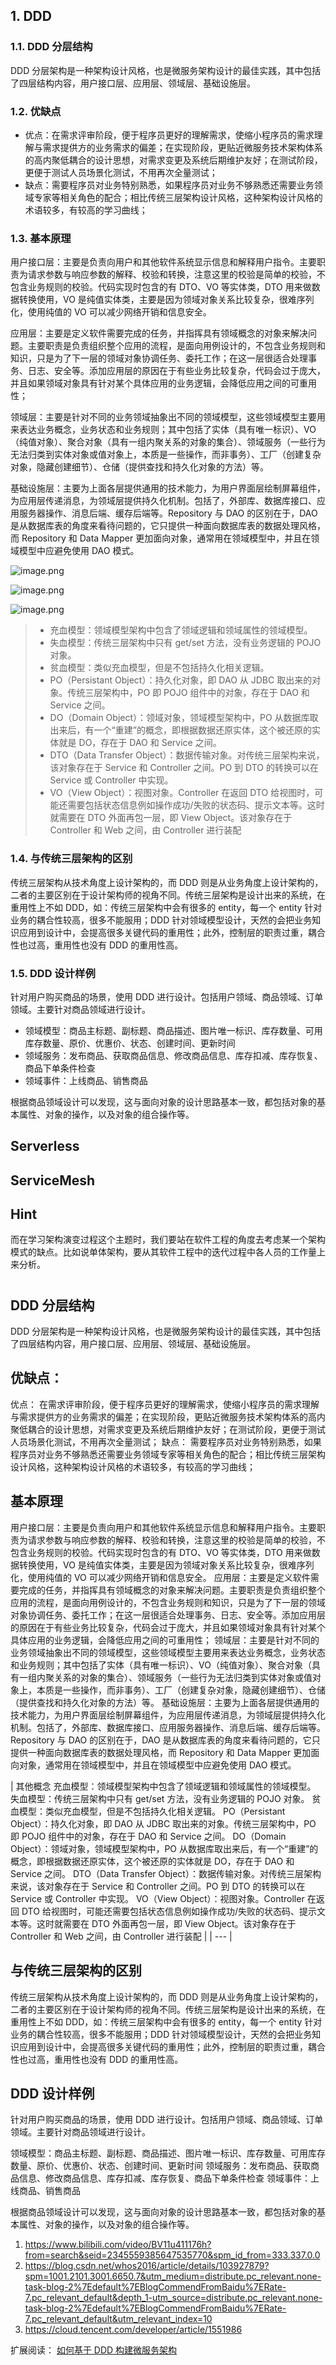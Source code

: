 ## 1. DDD

### 1.1. DDD 分层结构

DDD 分层架构是一种架构设计风格，也是微服务架构设计的最佳实践，其中包括了四层结构内容，用户接口层、应用层、领域层、基础设施层。

### 1.2. 优缺点

- 优点：在需求评审阶段，便于程序员更好的理解需求，使缩小程序员的需求理解与需求提供方的业务需求的偏差；在实现阶段，更贴近微服务技术架构体系的高内聚低耦合的设计思想，对需求变更及系统后期维护友好；在测试阶段，更便于测试人员场景化测试，不用再次全量测试；
- 缺点：需要程序员对业务特别熟悉，如果程序员对业务不够熟悉还需要业务领域专家等相关角色的配合；相比传统三层架构设计风格，这种架构设计风格的术语较多，有较高的学习曲线；

### 1.3. 基本原理

用户接口层：主要是负责向用户和其他软件系统显示信息和解释用户指令。主要职责为请求参数与响应参数的解释、校验和转换，注意这里的校验是简单的校验，不包含业务规则的校验。代码实现时包含的有 DTO、VO 等实体类，DTO 用来做数据转换使用，VO 是纯值实体类，主要是因为领域对象关系比较复杂，很难序列化，使用纯值的 VO 可以减少网络开销和信息安全。

应用层：主要是定义软件需要完成的任务，并指挥具有领域概念的对象来解决问题。主要职责是负责组织整个应用的流程，是面向用例设计的，不包含业务规则和知识，只是为了下一层的领域对象协调任务、委托工作；在这一层很适合处理事务、日志、安全等。添加应用层的原因在于有些业务比较复杂，代码会过于庞大，并且如果领域对象具有针对某个具体应用的业务逻辑，会降低应用之间的可重用性；

领域层：主要是针对不同的业务领域抽象出不同的领域模型，这些领域模型主要用来表达业务概念，业务状态和业务规则；其中包括了实体（具有唯一标识）、VO（纯值对象）、聚合对象（具有一组内聚关系的对象的集合）、领域服务（一些行为无法归类到实体对象或值对象上，本质是一些操作，而非事务）、工厂（创建复杂对象，隐藏创建细节）、仓储（提供查找和持久化对象的方法）等。

基础设施层：主要为上面各层提供通用的技术能力，为用户界面层绘制屏幕组件，为应用层传递消息，为领域层提供持久化机制。包括了，外部库、数据库接口、应用服务器操作、消息后端、缓存后端等。Repository 与 DAO 的区别在于，DAO 是从数据库表的角度来看待问题的，它只提供一种面向数据库表的数据处理风格，而 Repository 和 Data Mapper 更加面向对象，通常用在领域模型中，并且在领域模型中应避免使用 DAO 模式。

![image.png](./DDD/image/1699922033215.png)

![image.png](./DDD/image/1699922038409.png)

![image.png](./DDD/image/1699922046491.png)

> - 充血模型：领域模型架构中包含了领域逻辑和领域属性的领域模型。
> - 失血模型：传统三层架构中只有 get/set 方法，没有业务逻辑的 POJO 对象。
> - 贫血模型：类似充血模型，但是不包括持久化相关逻辑。
> - PO（Persistant Object）：持久化对象，即 DAO 从 JDBC 取出来的对象。传统三层架构中，PO 即 POJO 组件中的对象，存在于 DAO 和 Service 之间。
> - DO（Domain Object）：领域对象，领域模型架构中，PO 从数据库取出来后，有一个“重建”的概念，即根据数据还原实体，这个被还原的实体就是 DO，存在于 DAO 和 Service 之间。
> - DTO（Data Transfer Object）：数据传输对象。对传统三层架构来说，该对象存在于 Service 和 Controller 之间。PO 到 DTO 的转换可以在 Service 或 Controller 中实现。
> - VO（View Object）：视图对象。Controller 在返回 DTO 给视图时，可能还需要包括状态信息例如操作成功/失败的状态码、提示文本等。这时就需要在 DTO 外面再包一层，即 View Object。该对象存在于 Controller 和 Web 之间，由 Controller 进行装配

### 1.4. 与传统三层架构的区别

传统三层架构从技术角度上设计架构的，而 DDD 则是从业务角度上设计架构的，二者的主要区别在于设计架构师的视角不同。传统三层架构是设计出来的系统，在重用性上不如 DDD，如：传统三层架构中会有很多的 entity，每一个 entity 针对业务的耦合性较高，很多不能服用；DDD 针对领域模型设计，天然的会把业务知识应用到设计中，会提高很多关键代码的重用性；此外，控制层的职责过重，耦合性也过高，重用性也没有 DDD 的重用性高。

### 1.5. DDD 设计样例

针对用户购买商品的场景，使用 DDD 进行设计。包括用户领域、商品领域、订单领域。主要针对商品领域进行设计。

- 领域模型：商品主标题、副标题、商品描述、图片唯一标识、库存数量、可用库存数量、原价、优惠价、状态、创建时间、更新时间
- 领域服务：发布商品、获取商品信息、修改商品信息、库存扣减、库存恢复、商品下单条件检查
- 领域事件：上线商品、销售商品

根据商品领域设计可以发现，这与面向对象的设计思路基本一致，都包括对象的基本属性、对象的操作，以及对象的组合操作等。

## Serverless

## ServiceMesh

## Hint

而在学习架构演变过程这个主题时，我们要站在软件工程的角度去考虑某一个架构模式的缺点。比如说单体架构，要从其软件工程中的迭代过程中各人员的工作量上来分析。

#

## **DDD 分层结构**

DDD 分层架构是一种架构设计风格，也是微服务架构设计的最佳实践，其中包括了四层结构内容，用户接口层、应用层、领域层、基础设施层。

## **优缺点**：

优点：
在需求评审阶段，便于程序员更好的理解需求，使缩小程序员的需求理解与需求提供方的业务需求的偏差；在实现阶段，更贴近微服务技术架构体系的高内聚低耦合的设计思想，对需求变更及系统后期维护友好；在测试阶段，更便于测试人员场景化测试，不用再次全量测试；
缺点：
需要程序员对业务特别熟悉，如果程序员对业务不够熟悉还需要业务领域专家等相关角色的配合；相比传统三层架构设计风格，这种架构设计风格的术语较多，有较高的学习曲线；

## **基本原理**

用户接口层：主要是负责向用户和其他软件系统显示信息和解释用户指令。主要职责为请求参数与响应参数的解释、校验和转换，注意这里的校验是简单的校验，不包含业务规则的校验。代码实现时包含的有 DTO、VO 等实体类，DTO 用来做数据转换使用，VO 是纯值实体类，主要是因为领域对象关系比较复杂，很难序列化，使用纯值的 VO 可以减少网络开销和信息安全。
应用层：主要是定义软件需要完成的任务，并指挥具有领域概念的对象来解决问题。主要职责是负责组织整个应用的流程，是面向用例设计的，不包含业务规则和知识，只是为了下一层的领域对象协调任务、委托工作；在这一层很适合处理事务、日志、安全等。添加应用层的原因在于有些业务比较复杂，代码会过于庞大，并且如果领域对象具有针对某个具体应用的业务逻辑，会降低应用之间的可重用性；
领域层：主要是针对不同的业务领域抽象出不同的领域模型，这些领域模型主要用来表达业务概念，业务状态和业务规则；其中包括了实体（具有唯一标识）、VO（纯值对象）、聚合对象（具有一组内聚关系的对象的集合）、领域服务（一些行为无法归类到实体对象或值对象上，本质是一些操作，而非事务）、工厂（创建复杂对象，隐藏创建细节）、仓储（提供查找和持久化对象的方法）等。
基础设施层：主要为上面各层提供通用的技术能力，为用户界面层绘制屏幕组件，为应用层传递消息，为领域层提供持久化机制。包括了，外部库、数据库接口、应用服务器操作、消息后端、缓存后端等。Repository 与 DAO 的区别在于，DAO 是从数据库表的角度来看待问题的，它只提供一种面向数据库表的数据处理风格，而 Repository 和 Data Mapper 更加面向对象，通常用在领域模型中，并且在领域模型中应避免使用 DAO 模式。

| 其他概念
充血模型：领域模型架构中包含了领域逻辑和领域属性的领域模型。
失血模型：传统三层架构中只有 get/set 方法，没有业务逻辑的 POJO 对象。
贫血模型：类似充血模型，但是不包括持久化相关逻辑。
PO（Persistant Object）：持久化对象，即 DAO 从 JDBC 取出来的对象。传统三层架构中，PO 即 POJO 组件中的对象，存在于 DAO 和 Service 之间。
DO（Domain Object）：领域对象，领域模型架构中，PO 从数据库取出来后，有一个“重建”的概念，即根据数据还原实体，这个被还原的实体就是 DO，存在于 DAO 和 Service 之间。
DTO（Data Transfer Object）：数据传输对象。对传统三层架构来说，该对象存在于 Service 和 Controller 之间。PO 到 DTO 的转换可以在 Service 或 Controller 中实现。
VO（View Object）：视图对象。Controller 在返回 DTO 给视图时，可能还需要包括状态信息例如操作成功/失败的状态码、提示文本等。这时就需要在 DTO 外面再包一层，即 View Object。该对象存在于 Controller 和 Web 之间，由 Controller 进行装配 |
| --- |

## **与传统三层架构的区别**

传统三层架构从技术角度上设计架构的，而 DDD 则是从业务角度上设计架构的，二者的主要区别在于设计架构师的视角不同。传统三层架构是设计出来的系统，在重用性上不如 DDD，如：传统三层架构中会有很多的 entity，每一个 entity 针对业务的耦合性较高，很多不能服用；DDD 针对领域模型设计，天然的会把业务知识应用到设计中，会提高很多关键代码的重用性；此外，控制层的职责过重，耦合性也过高，重用性也没有 DDD 的重用性高。

## **DDD 设计样例**

针对用户购买商品的场景，使用 DDD 进行设计。包括用户领域、商品领域、订单领域。主要针对商品领域进行设计。

领域模型：商品主标题、副标题、商品描述、图片唯一标识、库存数量、可用库存数量、原价、优惠价、状态、创建时间、更新时间
领域服务：发布商品、获取商品信息、修改商品信息、库存扣减、库存恢复、商品下单条件检查
领域事件：上线商品、销售商品

根据商品领域设计可以发现，这与面向对象的设计思路基本一致，都包括对象的基本属性、对象的操作，以及对象的组合操作等。

1. https://www.bilibili.com/video/BV11u411176h?from=search&seid=2345559385647535770&spm_id_from=333.337.0.0
2. https://blog.csdn.net/whos2016/article/details/103927879?spm=1001.2101.3001.6650.7&utm_medium=distribute.pc_relevant.none-task-blog-2%7Edefault%7EBlogCommendFromBaidu%7ERate-7.pc_relevant_default&depth_1-utm_source=distribute.pc_relevant.none-task-blog-2%7Edefault%7EBlogCommendFromBaidu%7ERate-7.pc_relevant_default&utm_relevant_index=10
3. https://cloud.tencent.com/developer/article/1551986

扩展阅读： [如何基于 DDD 构建微服务架构](https://mp.weixin.qq.com/s/VPD9NSB1uAg5l4tx8DfXEQ)
